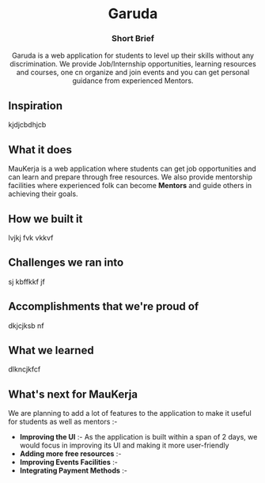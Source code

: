 <h1 align="center"> Garuda </h1>


<h3 align="center"> Short Brief </h3>

<p align="center">
Garuda is a web application for students to level up their skills without any discrimination. We provide Job/Internship opportunities, learning resources and courses, one cn organize and join events and you can get personal guidance from experienced Mentors.
 </p>


## Inspiration
kjdjcbdhjcb


## What it does
MauKerja is a web application where students can get job opportunities and can learn and prepare through free resources. We also provide mentorship facilities where experienced folk can become 	**Mentors** and guide others in achieving their goals.


## How we built it
lvjkj fvk vkkvf 


## Challenges we ran into
sj kbffkkf jf 


## Accomplishments that we're proud of
dkjcjksb  nf


## What we learned
dlkncjkfcf


## What's next for MauKerja 
We are planning to add a lot of features to the application to make it useful for students as well as mentors :-
- **Improving the UI** :- As the application is built within a span of 2 days, we would focus in improving its UI and making it more user-friendly
- **Adding more free resources** :-
- **Improving Events Facilities** :-
- **Integrating Payment Methods** :-

